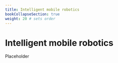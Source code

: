 ```yaml
---
title: Intelligent mobile robotics
bookCollapseSection: true
weight: 20 # sets order
---
```



# Intelligent mobile robotics

Placeholder